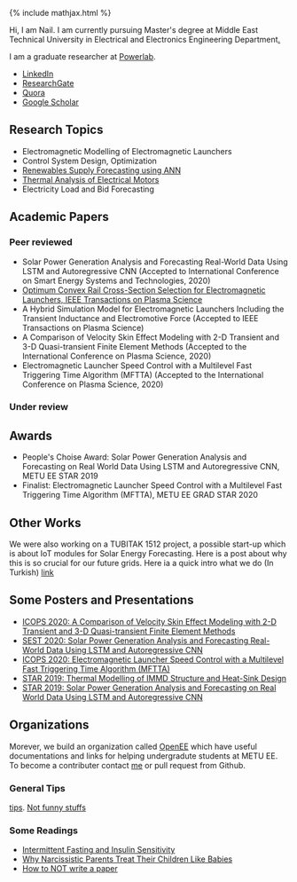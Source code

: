 {% include mathjax.html %}
<link rel="stylesheet" href="css/style.css"  type="text/css"/>
<script src="https://cdn.mathjax.org/mathjax/latest/MathJax.js?config=TeX-AMS-MML_HTMLorMML" type="text/javascript"></script>

Hi, I am Nail.
 I am currently pursuing Master's degree at Middle East Technical University in Electrical and Electronics Engineering Department[.](posts/calender.md)

I am a graduate researcher at [Powerlab](http://power.eee.metu.edu.tr/).
* [LinkedIn](https://www.linkedin.com/in/nail-tosun-b00a80150/)
* [ResearchGate](https://www.researchgate.net/profile/Nail_Tosun)
* [Quora](https://www.quora.com/profile/Nail-Tosun)
* [Google Scholar](https://scholar.google.com.tr/citations?user=2_zTqOwAAAAJ&hl=tr&oi=ao)

## Research Topics
* Electromagnetic Modelling of Electromagnetic Launchers
* Control System Design, Optimization
* [Renewables Supply Forecasting using ANN](posts/solarforecasting.md)
* [Thermal Analysis of Electrical Motors](/docs/Nail_Poster.pdf)
* Electricity Load and Bid Forecasting

## Academic Papers
### Peer reviewed
* Solar Power Generation Analysis and Forecasting Real-World Data Using LSTM and Autoregressive CNN (Accepted to International Conference on Smart Energy Systems and Technologies, 2020)
* [Optimum Convex Rail Cross-Section Selection for Electromagnetic Launchers, IEEE Transactions on Plasma Science](https://ieeexplore.ieee.org/document/9104009)
* A Hybrid Simulation Model for Electromagnetic Launchers Including the Transient Inductance and Electromotive Force (Accepted to IEEE Transactions on Plasma Science)
* A Comparison of Velocity Skin Effect Modeling with 2-D Transient and 3-D Quasi-transient Finite Element Methods (Accepted to the International Conference on Plasma Science, 2020)
* Electromagnetic Launcher Speed Control with a Multilevel Fast Triggering Time Algorithm (MFTTA) (Accepted to the International Conference on Plasma Science, 2020)

### Under review

## Awards
* People's Choise Award: Solar Power Generation Analysis and Forecasting on Real World Data Using LSTM and Autoregressive CNN, METU EE STAR 2019
* Finalist: Electromagnetic Launcher Speed Control with a Multilevel Fast Triggering Time Algorithm (MFTTA), METU EE GRAD STAR 2020

## Other Works
We were also working on a TUBITAK 1512 project, a possible start-up which is about IoT modules for Solar Energy Forecasting. Here is a post about why this is so crucial for our future grids. Here ia a quick intro what we do (In Turkish) [link](/docs/kılavuz.pdf)

## Some Posters and Presentations
* [ICOPS 2020: A Comparison of Velocity Skin Effect Modeling with 2-D Transient and 3-D Quasi-transient Finite Element Methods](https://github.com/nailtosun/nailtosun.github.io/blob/master/docs/D4M7-TA7.4S4-040-Nail_Tosun.pdf)
* [SEST 2020: Solar Power Generation Analysis and Forecasting Real-World Data Using
LSTM and Autoregressive CNN](https://github.com/nailtosun/nailtosun.github.io/blob/master/docs/SEST_2020_74.pdf)
* [ICOPS 2020: Electromagnetic Launcher Speed Control with a Multilevel Fast Triggering Time Algorithm (MFTTA)](https://github.com/nailtosun/nailtosun.github.io/blob/master/docs/P4-46-TA7-S4-041%E2%80%93Nail_Tosun.pdf)
* [STAR 2019: Thermal Modelling of IMMD Structure and Heat-Sink Design](/docs/Nail_Poster.pdf)
* [STAR 2019: Solar Power Generation Analysis and Forecasting on Real World Data Using LSTM and Autoregressive CNN](/docs/panel.pdf)


## Organizations
Morever, we build an organization called [OpenEE](openeee.github.io) which have useful documentations and links for helping undergradute students at METU EE. To become a contributer contact [me](nailtosun@metu.edu.tr) or pull request from Github.

### General Tips
[tips](posts/tips.md).
[Not funny stuffs](posts/notfunny.md)

### Some Readings
* [Intermittent Fasting and Insulin Sensitivity](https://www.ncbi.nlm.nih.gov/pubmed/16051710)
* [Why Narcissistic Parents Treat Their Children Like Babies](https://www.psychologytoday.com/intl/blog/fulfillment-any-age/201810/why-narcissistic-parents-treat-their-children-babies)
* [How to NOT write a paper](http://intihalciler.blogspot.com/2016/10/odtudeki-intihal-skandali.html)
